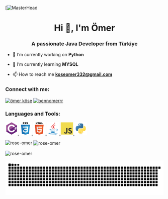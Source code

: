  [![MasterHead](https://media.licdn.com/dms/image/D4D16AQFBxKYEAauUfQ/profile-displaybackgroundimage-shrink_350_1400/0/1716384585708?e=1724889600&v=beta&t=ekDfs_aDhfLkPhMguRlhhM1Qmh53W9nxIr0u9Pf6iho)
<h1 align="center">Hi 👋, I'm Ömer</h1>
<h3 align="center">A passionate Java Developer from Türkiye</h3>

- 🔭 I’m currently working on **Python**

- 🌱 I’m currently learning **MYSQL**

- 📫 How to reach me **koseomer332@gmail.com**

<h3 align="left">Connect with me:</h3>
<p align="left">
<a href="https://linkedin.com/in/ömer-köse-aa22422a4" target="blank"><img align="center" src="https://raw.githubusercontent.com/rahuldkjain/github-profile-readme-generator/master/src/images/icons/Social/linked-in-alt.svg" alt="ömer köse" height="30" width="40" /></a>
<a href="https://instagram.com/bennomerrr" target="blank"><img align="center" src="https://raw.githubusercontent.com/rahuldkjain/github-profile-readme-generator/master/src/images/icons/Social/instagram.svg" alt="bennomerrr" height="30" width="40" /></a>
</p>

<h3 align="left">Languages and Tools:</h3>
<p align="left"> <a href="https://www.w3schools.com/cs/" target="_blank" rel="noreferrer"> <img src="https://raw.githubusercontent.com/devicons/devicon/master/icons/csharp/csharp-original.svg" alt="csharp" width="40" height="40"/> </a> <a href="https://www.w3schools.com/css/" target="_blank" rel="noreferrer"> <img src="https://raw.githubusercontent.com/devicons/devicon/master/icons/css3/css3-original-wordmark.svg" alt="css3" width="40" height="40"/> </a> <a href="https://www.w3.org/html/" target="_blank" rel="noreferrer"> <img src="https://raw.githubusercontent.com/devicons/devicon/master/icons/html5/html5-original-wordmark.svg" alt="html5" width="40" height="40"/> </a> <a href="https://www.java.com" target="_blank" rel="noreferrer"> <img src="https://raw.githubusercontent.com/devicons/devicon/master/icons/java/java-original.svg" alt="java" width="40" height="40"/> </a> <a href="https://developer.mozilla.org/en-US/docs/Web/JavaScript" target="_blank" rel="noreferrer"> <img src="https://raw.githubusercontent.com/devicons/devicon/master/icons/javascript/javascript-original.svg" alt="javascript" width="40" height="40"/> </a> <a href="https://www.python.org" target="_blank" rel="noreferrer"> <img src="https://raw.githubusercontent.com/devicons/devicon/master/icons/python/python-original.svg" alt="python" width="40" height="40"/> </a> </p>

<p><img align="left" src="https://github-readme-stats.vercel.app/api/top-langs?username=rose-omer&show_icons=true&locale=en&layout=compact" alt="rose-omer" /></p>

<p>&nbsp;<img align="center" src="https://github-readme-stats.vercel.app/api?username=rose-omer&show_icons=true&locale=en" alt="rose-omer" /></p>

<p><img align="center" src="https://github-readme-streak-stats.herokuapp.com/?user=rose-omer&" alt="rose-omer" /></p>

<picture>
  <source media="(prefers-color-scheme: dark)" srcset="https://raw.githubusercontent.com/CagatayAkkas/CagatayAkkas/output/github-contribution-grid-snake-dark.svg">
  <source media="(prefers-color-scheme: light)" srcset="https://raw.githubusercontent.com/CagatayAkkas/CagatayAkkas/output/github-contribution-grid-snake.svg">
  <img alt="github contribution grid snake animation" src="https://raw.githubusercontent.com/CagatayAkkas/CagatayAkkas/output/github-contribution-grid-snake.svg">
</picture>
